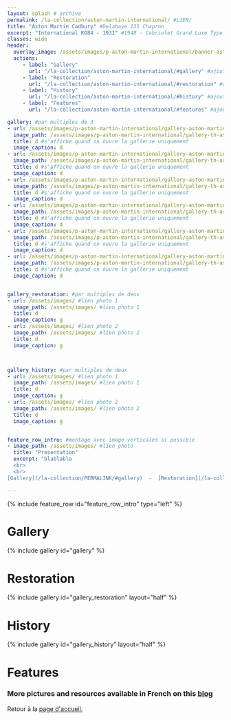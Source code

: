 ```yaml
---
layout: splash # archive
permalink: /la-collection/aston-martin-international/ #LIEN/
title: "Aston Martin Cadbury" #Delahaye 135 Chapron
excerpt: "International KO84 - 1931" #1948 - Cabriolet Grand Luxe Type 135-M
classes: wide
header:
  overlay_image: /assets/images/p-aston-martin-international/banner-aston-martin-international.jpg #bannière
  actions:
     - label: "Gallery"
       url: "/la-collection/aston-martin-international/#gallery" #ajouter le permalink
     - label: "Restoration"
       url: "/la-collection/aston-martin-international/#restoration" #ajouter le permalink
     - label: "History"
       url: "/la-collection/aston-martin-international/#history" #ajouter le permalink
     - label: "Features"
       url: "/la-collection/aston-martin-international/#features" #ajouter le permalink

gallery: #par multiples de 3
- url: /assets/images/p-aston-martin-international/gallery-aston-martin-international-000.jpg #lien photo 1
  image_path: /assets/images/p-aston-martin-international/gallery-th-aston-martin-international-000.jpg #lien photo 1
  title: d #s'affiche quand on ouvre la gallerie uniquement
  image_caption: d
- url: /assets/images/p-aston-martin-international/gallery-aston-martin-international-001.jpg #lien photo 2
  image_path: /assets/images/p-aston-martin-international/gallery-th-aston-martin-international-001.jpg #lien photo 2
  title: d #s'affiche quand on ouvre la gallerie uniquement
  image_caption: d
- url: /assets/images/p-aston-martin-international/gallery-aston-martin-international-001.jpg #lien photo 3
  image_path: /assets/images/p-aston-martin-international/gallery-th-aston-martin-international-001.jpg #lien photo 3
  title: d #s'affiche quand on ouvre la gallerie uniquement
  image_caption: d
- url: /assets/images/p-aston-martin-international/gallery-aston-martin-international-003.jpg #lien photo 4
  image_path: /assets/images/p-aston-martin-international/gallery-th-aston-martin-international-003.jpg #lien photo 4
  title: d #s'affiche quand on ouvre la gallerie uniquement
  image_caption: d
- url: /assets/images/p-aston-martin-international/gallery-aston-martin-international-004.jpg #lien photo 5
  image_path: /assets/images/p-aston-martin-international/gallery-th-aston-martin-international-004.jpg #lien photo 5
  title: d #s'affiche quand on ouvre la gallerie uniquement
  image_caption: d
- url: /assets/images/p-aston-martin-international/gallery-aston-martin-international-005.jpg #lien photo 6
  image_path: /assets/images/p-aston-martin-international/gallery-th-aston-martin-international-005.jpg #lien photo 6
  title: d #s'affiche quand on ouvre la gallerie uniquement
  image_caption: d


gallery_restoration: #par multiples de deux
- url: /assets/images/ #lien photo 1
  image_path: /assets/images/ #lien photo 1
  title: d
  image_caption: g
- url: /assets/images/ #lien photo 2
  image_path: /assets/images/ #lien photo 2
  title: d
  image_caption: g



gallery_history: #par multiples de deux
- url: /assets/images/ #lien photo 1
  image_path: /assets/images/ #lien photo 1
  title: d
  image_caption: g
- url: /assets/images/ #lien photo 2
  image_path: /assets/images/ #lien photo 2
  title: d
  image_caption: g


feature_row_intro: #montage avec image verticales si possible
- image_path: /assets/images/ #lien photo
  title: "Presentation"
  excerpt: "blablabla
  <br>
  <br>
[Gallery](/la-collection/PERMALINK/#gallery)  -  [Restoration](/la-collection/PERMALINK/#restoration)  -  [History](/la-collection/PERMALINK/#history)  -  [Features](/la-collection/PERMALINK/#features)<br>"

---
```

{% include feature_row id="feature_row_intro" type="left" %}

# Gallery
{% include gallery id="gallery" %}

# Restoration
{% include gallery id="gallery_restoration" layout="half" %}

# History

{% include gallery id="gallery_history" layout="half" %}

# Features


### More pictures and resources available in French on this [blog](https://astonmartink084.blogspot.com/)

Retour à la [page d'accueil.](/)
